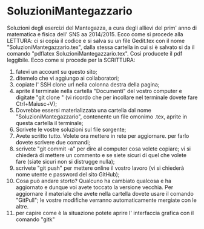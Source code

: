 # SoluzioniMantegazzario
Soluzioni degli esercizi del Mantegazza, a cura degli allievi del prim' anno di matematica e fisica dell' SNS aa 2014/2015.
Ecco come si procede alla LETTURA: 
ci si copia il codice e si salva su un file Gedit.tex con il nome "SoluzioniMantegazzario.tex", dalla stessa 
cartella in cui si è salvato si da il comando "pdflatex SoluzioniMantegazzario.tex". Così producete il pdf leggibile.
Ecco come si procede per la SCRITTURA:
1) fatevi un account su questo sito;
2) ditemelo che vi aggiungo ai collaboratori;
3) copiate l' SSH clone url nella colonna destra della pagina;
4) aprite il terminale nella cartella "Documenti" del vostro computer e digitate "git clone <url che avete copiato>" (vi ricordo che per incollare nel terminale dovete fare Ctrl+Maiusc+V);
5) Dovrebbe essersi materializzata una cartella dal nome "SoluzioniMantegazzario", contenente un file omonimo .tex, aprite in questa cartella il terminale;
6) Scrivete le vostre soluzioni sul file sorgente;
7) Avete scritto tutto. Volete ora mettere in rete per aggiornare. per farlo dovete scrivere due comandi;
8) scrivete "git commit -a" per dire al computer cosa volete copiare; vi si chiederà di mettere un commento e se siete sicuri di quel che volete fare (siate sicuri non si distrugge nulla);
9) scrivete "git push" per mettere online il vostro lavoro (vi si chiederà nome utente e password del sito GitHub);
10) Cosa può andare storto? Qualcuno ha cambiato qualcosa e ha aggiornato e dunque voi avete toccato la versione vecchia. Per aggiornare il materiale che avete nella cartella dovete usare il comando "GitPull"; le vostre modifiche verranno automaticamente mergiate con le altre.
11) per capire come è la situazione potete aprire l' interfaccia grafica con il comando "gitk"
